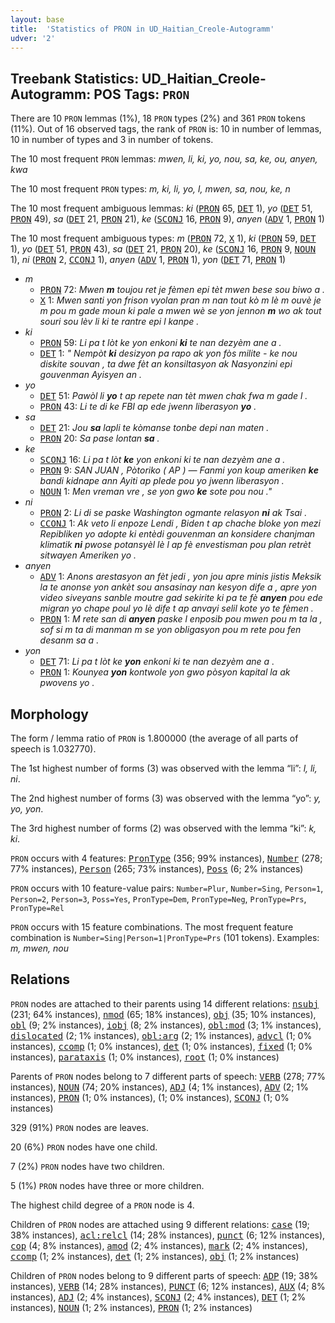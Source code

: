 ```yaml
---
layout: base
title:  'Statistics of PRON in UD_Haitian_Creole-Autogramm'
udver: '2'
---
```


## Treebank Statistics: UD_Haitian_Creole-Autogramm: POS Tags: `PRON`

There are 10 `PRON` lemmas (1%), 18 `PRON` types (2%) and 361 `PRON` tokens (11%).
Out of 16 observed tags, the rank of `PRON` is: 10 in number of lemmas, 10 in number of types and 3 in number of tokens.

The 10 most frequent `PRON` lemmas: <em>mwen, li, ki, yo, nou, sa, ke, ou, anyen, kwa</em>

The 10 most frequent `PRON` types:  <em>m, ki, li, yo, l, mwen, sa, nou, ke, n</em>

The 10 most frequent ambiguous lemmas: <em>ki</em> (<tt><a href="ht_autogramm-pos-PRON.html">PRON</a></tt> 65, <tt><a href="ht_autogramm-pos-DET.html">DET</a></tt> 1), <em>yo</em> (<tt><a href="ht_autogramm-pos-DET.html">DET</a></tt> 51, <tt><a href="ht_autogramm-pos-PRON.html">PRON</a></tt> 49), <em>sa</em> (<tt><a href="ht_autogramm-pos-DET.html">DET</a></tt> 21, <tt><a href="ht_autogramm-pos-PRON.html">PRON</a></tt> 21), <em>ke</em> (<tt><a href="ht_autogramm-pos-SCONJ.html">SCONJ</a></tt> 16, <tt><a href="ht_autogramm-pos-PRON.html">PRON</a></tt> 9), <em>anyen</em> (<tt><a href="ht_autogramm-pos-ADV.html">ADV</a></tt> 1, <tt><a href="ht_autogramm-pos-PRON.html">PRON</a></tt> 1)

The 10 most frequent ambiguous types:  <em>m</em> (<tt><a href="ht_autogramm-pos-PRON.html">PRON</a></tt> 72, <tt><a href="ht_autogramm-pos-X.html">X</a></tt> 1), <em>ki</em> (<tt><a href="ht_autogramm-pos-PRON.html">PRON</a></tt> 59, <tt><a href="ht_autogramm-pos-DET.html">DET</a></tt> 1), <em>yo</em> (<tt><a href="ht_autogramm-pos-DET.html">DET</a></tt> 51, <tt><a href="ht_autogramm-pos-PRON.html">PRON</a></tt> 43), <em>sa</em> (<tt><a href="ht_autogramm-pos-DET.html">DET</a></tt> 21, <tt><a href="ht_autogramm-pos-PRON.html">PRON</a></tt> 20), <em>ke</em> (<tt><a href="ht_autogramm-pos-SCONJ.html">SCONJ</a></tt> 16, <tt><a href="ht_autogramm-pos-PRON.html">PRON</a></tt> 9, <tt><a href="ht_autogramm-pos-NOUN.html">NOUN</a></tt> 1), <em>ni</em> (<tt><a href="ht_autogramm-pos-PRON.html">PRON</a></tt> 2, <tt><a href="ht_autogramm-pos-CCONJ.html">CCONJ</a></tt> 1), <em>anyen</em> (<tt><a href="ht_autogramm-pos-ADV.html">ADV</a></tt> 1, <tt><a href="ht_autogramm-pos-PRON.html">PRON</a></tt> 1), <em>yon</em> (<tt><a href="ht_autogramm-pos-DET.html">DET</a></tt> 71, <tt><a href="ht_autogramm-pos-PRON.html">PRON</a></tt> 1)


* <em>m</em>
  * <tt><a href="ht_autogramm-pos-PRON.html">PRON</a></tt> 72: <em>Mwen <b>m</b> toujou ret je fèmen epi tèt mwen bese sou biwo a .</em>
  * <tt><a href="ht_autogramm-pos-X.html">X</a></tt> 1: <em>Mwen santi yon frison vyolan pran m nan tout kò m lè m ouvè je m pou m gade moun ki pale a mwen wè se yon jennon <b>m</b> wo ak tout souri sou lèv li ki te rantre epi l kanpe .</em>
* <em>ki</em>
  * <tt><a href="ht_autogramm-pos-PRON.html">PRON</a></tt> 59: <em>Li pa t lòt ke yon enkoni <b>ki</b> te nan dezyèm ane a .</em>
  * <tt><a href="ht_autogramm-pos-DET.html">DET</a></tt> 1: <em>" Nempòt <b>ki</b> desizyon pa rapo ak yon fòs milite - ke nou diskite souvan , ta dwe fèt an konsiltasyon ak Nasyonzini epi gouvenman Ayisyen an .</em>
* <em>yo</em>
  * <tt><a href="ht_autogramm-pos-DET.html">DET</a></tt> 51: <em>Pawòl li <b>yo</b> t ap repete nan tèt mwen chak fwa m gade l .</em>
  * <tt><a href="ht_autogramm-pos-PRON.html">PRON</a></tt> 43: <em>Li te di ke FBI ap ede jwenn liberasyon <b>yo</b> .</em>
* <em>sa</em>
  * <tt><a href="ht_autogramm-pos-DET.html">DET</a></tt> 21: <em>Jou <b>sa</b> lapli te kòmanse tonbe depi nan maten .</em>
  * <tt><a href="ht_autogramm-pos-PRON.html">PRON</a></tt> 20: <em>Sa pase lontan <b>sa</b> .</em>
* <em>ke</em>
  * <tt><a href="ht_autogramm-pos-SCONJ.html">SCONJ</a></tt> 16: <em>Li pa t lòt <b>ke</b> yon enkoni ki te nan dezyèm ane a .</em>
  * <tt><a href="ht_autogramm-pos-PRON.html">PRON</a></tt> 9: <em>SAN JUAN , Pòtoriko ( AP ) — Fanmi yon koup ameriken <b>ke</b> bandi kidnape ann Ayiti ap plede pou yo jwenn liberasyon .</em>
  * <tt><a href="ht_autogramm-pos-NOUN.html">NOUN</a></tt> 1: <em>Men vreman vre , se yon gwo <b>ke</b> sote pou nou ."</em>
* <em>ni</em>
  * <tt><a href="ht_autogramm-pos-PRON.html">PRON</a></tt> 2: <em>Li di se paske Washington ogmante relasyon <b>ni</b> ak Tsai .</em>
  * <tt><a href="ht_autogramm-pos-CCONJ.html">CCONJ</a></tt> 1: <em>Ak veto li enpoze Lendi , Biden t ap chache bloke yon mezi Repibliken yo adopte ki entèdi gouvenman an konsidere chanjman klimatik <b>ni</b> pwose potansyèl lè l ap fè envestisman pou plan retrèt sitwayen Ameriken yo .</em>
* <em>anyen</em>
  * <tt><a href="ht_autogramm-pos-ADV.html">ADV</a></tt> 1: <em>Anons arestasyon an fèt jedi , yon jou apre minis jistis Meksik la te anonse yon ankèt sou ansasinay nan kesyon dife a , apre yon video siveyans sanble moutre gad sekirite ki pa te fè <b>anyen</b> pou ede migran yo chape poul yo lè dife t ap anvayi selil kote yo te fèmen .</em>
  * <tt><a href="ht_autogramm-pos-PRON.html">PRON</a></tt> 1: <em>M rete san di <b>anyen</b> paske l enposib pou mwen pou m ta la , sof si m ta di manman m se yon obligasyon pou m rete pou fen desanm sa a .</em>
* <em>yon</em>
  * <tt><a href="ht_autogramm-pos-DET.html">DET</a></tt> 71: <em>Li pa t lòt ke <b>yon</b> enkoni ki te nan dezyèm ane a .</em>
  * <tt><a href="ht_autogramm-pos-PRON.html">PRON</a></tt> 1: <em>Kounyea <b>yon</b> kontwole yon gwo pòsyon kapital la ak pwovens yo .</em>

## Morphology

The form / lemma ratio of `PRON` is 1.800000 (the average of all parts of speech is 1.032770).

The 1st highest number of forms (3) was observed with the lemma “li”: <em>l, li, ni</em>.

The 2nd highest number of forms (3) was observed with the lemma “yo”: <em>y, yo, yon</em>.

The 3rd highest number of forms (2) was observed with the lemma “ki”: <em>k, ki</em>.

`PRON` occurs with 4 features: <tt><a href="ht_autogramm-feat-PronType.html">PronType</a></tt> (356; 99% instances), <tt><a href="ht_autogramm-feat-Number.html">Number</a></tt> (278; 77% instances), <tt><a href="ht_autogramm-feat-Person.html">Person</a></tt> (265; 73% instances), <tt><a href="ht_autogramm-feat-Poss.html">Poss</a></tt> (6; 2% instances)

`PRON` occurs with 10 feature-value pairs: `Number=Plur`, `Number=Sing`, `Person=1`, `Person=2`, `Person=3`, `Poss=Yes`, `PronType=Dem`, `PronType=Neg`, `PronType=Prs`, `PronType=Rel`

`PRON` occurs with 15 feature combinations.
The most frequent feature combination is `Number=Sing|Person=1|PronType=Prs` (101 tokens).
Examples: <em>m, mwen, nou</em>


## Relations

`PRON` nodes are attached to their parents using 14 different relations: <tt><a href="ht_autogramm-dep-nsubj.html">nsubj</a></tt> (231; 64% instances), <tt><a href="ht_autogramm-dep-nmod.html">nmod</a></tt> (65; 18% instances), <tt><a href="ht_autogramm-dep-obj.html">obj</a></tt> (35; 10% instances), <tt><a href="ht_autogramm-dep-obl.html">obl</a></tt> (9; 2% instances), <tt><a href="ht_autogramm-dep-iobj.html">iobj</a></tt> (8; 2% instances), <tt><a href="ht_autogramm-dep-obl-mod.html">obl:mod</a></tt> (3; 1% instances), <tt><a href="ht_autogramm-dep-dislocated.html">dislocated</a></tt> (2; 1% instances), <tt><a href="ht_autogramm-dep-obl-arg.html">obl:arg</a></tt> (2; 1% instances), <tt><a href="ht_autogramm-dep-advcl.html">advcl</a></tt> (1; 0% instances), <tt><a href="ht_autogramm-dep-ccomp.html">ccomp</a></tt> (1; 0% instances), <tt><a href="ht_autogramm-dep-det.html">det</a></tt> (1; 0% instances), <tt><a href="ht_autogramm-dep-fixed.html">fixed</a></tt> (1; 0% instances), <tt><a href="ht_autogramm-dep-parataxis.html">parataxis</a></tt> (1; 0% instances), <tt><a href="ht_autogramm-dep-root.html">root</a></tt> (1; 0% instances)

Parents of `PRON` nodes belong to 7 different parts of speech: <tt><a href="ht_autogramm-pos-VERB.html">VERB</a></tt> (278; 77% instances), <tt><a href="ht_autogramm-pos-NOUN.html">NOUN</a></tt> (74; 20% instances), <tt><a href="ht_autogramm-pos-ADJ.html">ADJ</a></tt> (4; 1% instances), <tt><a href="ht_autogramm-pos-ADV.html">ADV</a></tt> (2; 1% instances), <tt><a href="ht_autogramm-pos-PRON.html">PRON</a></tt> (1; 0% instances),  (1; 0% instances), <tt><a href="ht_autogramm-pos-SCONJ.html">SCONJ</a></tt> (1; 0% instances)

329 (91%) `PRON` nodes are leaves.

20 (6%) `PRON` nodes have one child.

7 (2%) `PRON` nodes have two children.

5 (1%) `PRON` nodes have three or more children.

The highest child degree of a `PRON` node is 4.

Children of `PRON` nodes are attached using 9 different relations: <tt><a href="ht_autogramm-dep-case.html">case</a></tt> (19; 38% instances), <tt><a href="ht_autogramm-dep-acl-relcl.html">acl:relcl</a></tt> (14; 28% instances), <tt><a href="ht_autogramm-dep-punct.html">punct</a></tt> (6; 12% instances), <tt><a href="ht_autogramm-dep-cop.html">cop</a></tt> (4; 8% instances), <tt><a href="ht_autogramm-dep-amod.html">amod</a></tt> (2; 4% instances), <tt><a href="ht_autogramm-dep-mark.html">mark</a></tt> (2; 4% instances), <tt><a href="ht_autogramm-dep-ccomp.html">ccomp</a></tt> (1; 2% instances), <tt><a href="ht_autogramm-dep-det.html">det</a></tt> (1; 2% instances), <tt><a href="ht_autogramm-dep-obj.html">obj</a></tt> (1; 2% instances)

Children of `PRON` nodes belong to 9 different parts of speech: <tt><a href="ht_autogramm-pos-ADP.html">ADP</a></tt> (19; 38% instances), <tt><a href="ht_autogramm-pos-VERB.html">VERB</a></tt> (14; 28% instances), <tt><a href="ht_autogramm-pos-PUNCT.html">PUNCT</a></tt> (6; 12% instances), <tt><a href="ht_autogramm-pos-AUX.html">AUX</a></tt> (4; 8% instances), <tt><a href="ht_autogramm-pos-ADJ.html">ADJ</a></tt> (2; 4% instances), <tt><a href="ht_autogramm-pos-SCONJ.html">SCONJ</a></tt> (2; 4% instances), <tt><a href="ht_autogramm-pos-DET.html">DET</a></tt> (1; 2% instances), <tt><a href="ht_autogramm-pos-NOUN.html">NOUN</a></tt> (1; 2% instances), <tt><a href="ht_autogramm-pos-PRON.html">PRON</a></tt> (1; 2% instances)

